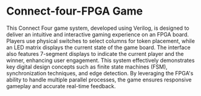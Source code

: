 # Connect-four-FPGA Game
This Connect Four game system, developed using Verilog, is designed to deliver an intuitive and interactive gaming experience on an FPGA board. Players use physical switches to select columns for token placement, while an LED matrix displays the current state of the game board. The interface also features 7-segment displays to indicate the current player and the winner, enhancing user engagement. This system effectively demonstrates key digital design concepts such as finite state machines (FSM), synchronization techniques, and edge detection. By leveraging the FPGA's ability to handle multiple parallel processes, the game ensures responsive gameplay and accurate real-time feedback.
